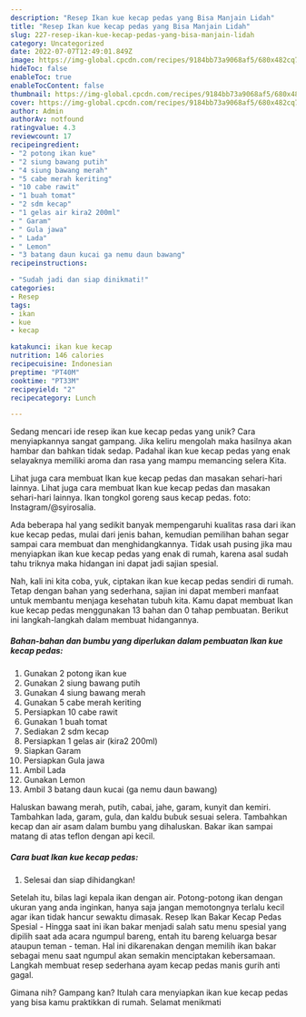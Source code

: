 ```yaml
---
description: "Resep Ikan kue kecap pedas yang Bisa Manjain Lidah"
title: "Resep Ikan kue kecap pedas yang Bisa Manjain Lidah"
slug: 227-resep-ikan-kue-kecap-pedas-yang-bisa-manjain-lidah
category: Uncategorized
date: 2022-07-07T12:49:01.849Z
image: https://img-global.cpcdn.com/recipes/9184bb73a9068af5/680x482cq70/ikan-kue-kecap-pedas-foto-resep-utama.jpg
hideToc: false
enableToc: true
enableTocContent: false
thumbnail: https://img-global.cpcdn.com/recipes/9184bb73a9068af5/680x482cq70/ikan-kue-kecap-pedas-foto-resep-utama.jpg
cover: https://img-global.cpcdn.com/recipes/9184bb73a9068af5/680x482cq70/ikan-kue-kecap-pedas-foto-resep-utama.jpg
author: Admin
authorAv: notfound
ratingvalue: 4.3
reviewcount: 17
recipeingredient:
- "2 potong ikan kue"
- "2 siung bawang putih"
- "4 siung bawang merah"
- "5 cabe merah keriting"
- "10 cabe rawit"
- "1 buah tomat"
- "2 sdm kecap"
- "1 gelas air kira2 200ml"
- " Garam"
- " Gula jawa"
- " Lada"
- " Lemon"
- "3 batang daun kucai ga nemu daun bawang"
recipeinstructions:

- "Sudah jadi dan siap dinikmati!"
categories:
- Resep
tags:
- ikan
- kue
- kecap

katakunci: ikan kue kecap 
nutrition: 146 calories
recipecuisine: Indonesian
preptime: "PT40M"
cooktime: "PT33M"
recipeyield: "2"
recipecategory: Lunch

---
```





Sedang mencari ide resep ikan kue kecap pedas yang unik? Cara menyiapkannya sangat gampang. Jika keliru mengolah maka hasilnya akan hambar dan bahkan tidak sedap. Padahal ikan kue kecap pedas yang enak selayaknya memiliki aroma dan rasa yang mampu memancing selera Kita.





Lihat juga cara membuat Ikan kue kecap pedas dan masakan sehari-hari lainnya. Lihat juga cara membuat Ikan kue kecap pedas dan masakan sehari-hari lainnya. Ikan tongkol goreng saus kecap pedas. foto: Instagram/@syirosalia.

Ada beberapa hal yang sedikit banyak mempengaruhi kualitas rasa dari ikan kue kecap pedas, mulai dari jenis bahan, kemudian pemilihan bahan segar sampai cara membuat dan menghidangkannya. Tidak usah pusing jika mau menyiapkan ikan kue kecap pedas yang enak di rumah, karena asal sudah tahu triknya maka hidangan ini dapat jadi sajian spesial.






Nah, kali ini kita coba, yuk, ciptakan ikan kue kecap pedas sendiri di rumah. Tetap dengan bahan yang sederhana, sajian ini dapat memberi manfaat untuk membantu menjaga kesehatan tubuh kita. Kamu dapat membuat Ikan kue kecap pedas menggunakan 13 bahan dan 0 tahap pembuatan. Berikut ini langkah-langkah dalam membuat hidangannya.

<!--inarticleads1-->

##### Bahan-bahan dan bumbu yang diperlukan dalam pembuatan Ikan kue kecap pedas:

1. Gunakan 2 potong ikan kue
1. Gunakan 2 siung bawang putih
1. Gunakan 4 siung bawang merah
1. Gunakan 5 cabe merah keriting
1. Persiapkan 10 cabe rawit
1. Gunakan 1 buah tomat
1. Sediakan 2 sdm kecap
1. Persiapkan 1 gelas air (kira2 200ml)
1. Siapkan  Garam
1. Persiapkan  Gula jawa
1. Ambil  Lada
1. Gunakan  Lemon
1. Ambil 3 batang daun kucai (ga nemu daun bawang)


Haluskan bawang merah, putih, cabai, jahe, garam, kunyit dan kemiri. Tambahkan lada, garam, gula, dan kaldu bubuk sesuai selera. Tambahkan kecap dan air asam dalam bumbu yang dihaluskan. Bakar ikan sampai matang di atas teflon dengan api kecil. 

<!--inarticleads2-->

##### Cara buat Ikan kue kecap pedas:


1. Selesai dan siap dihidangkan!

Setelah itu, bilas lagi kepala ikan dengan air. Potong-potong ikan dengan ukuran yang anda inginkan, hanya saja jangan memotongnya terlalu kecil agar ikan tidak hancur sewaktu dimasak. Resep Ikan Bakar Kecap Pedas Spesial - Hingga saat ini ikan bakar menjadi salah satu menu spesial yang dipilih saat ada acara ngumpul bareng, entah itu bareng keluarga besar ataupun teman - teman. Hal ini dikarenakan dengan memilih ikan bakar sebagai menu saat ngumpul akan semakin menciptakan kebersamaan. Langkah membuat resep sederhana ayam kecap pedas manis gurih anti gagal. 

Gimana nih? Gampang kan? Itulah cara menyiapkan ikan kue kecap pedas yang bisa kamu praktikkan di rumah. Selamat menikmati
